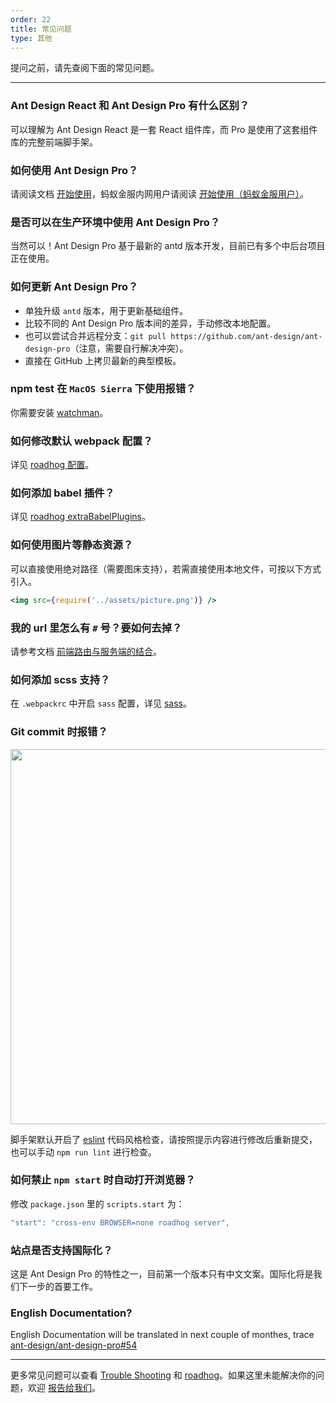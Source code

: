 ```yaml
---
order: 22
title: 常见问题
type: 其他
---
```


提问之前，请先查阅下面的常见问题。

---

### Ant Design React 和 Ant Design Pro 有什么区别？

可以理解为 Ant Design React 是一套 React 组件库，而 Pro 是使用了这套组件库的完整前端脚手架。

### 如何使用 Ant Design Pro？

请阅读文档 [开始使用](/docs/getting-started)，蚂蚁金服内网用户请阅读 [开始使用（蚂蚁金服用户）](/docs/getting-start-inner)。

### 是否可以在生产环境中使用 Ant Design Pro？

当然可以！Ant Design Pro 基于最新的 antd 版本开发，目前已有多个中后台项目正在使用。

### 如何更新 Ant Design Pro？

- 单独升级 `antd` 版本，用于更新基础组件。
- 比较不同的 Ant Design Pro 版本间的差异，手动修改本地配置。
- 也可以尝试合并远程分支：`git pull https://github.com/ant-design/ant-design-pro`（注意，需要自行解决冲突）。
- 直接在 GitHub 上拷贝最新的典型模板。

### npm test 在 `MacOS Sierra` 下使用报错？

你需要安装 [watchman](https://github.com/facebookincubator/create-react-app/blob/master/packages/react-scripts/template/README.md#npm-test-hangs-on-macos-sierra)。

### 如何修改默认 webpack 配置？

详见 [roadhog 配置](https://github.com/sorrycc/roadhog#%E9%85%8D%E7%BD%AE)。

### 如何添加 babel 插件？

详见 [roadhog extraBabelPlugins](https://github.com/sorrycc/roadhog#extrababelplugins)。

### 如何使用图片等静态资源？

可以直接使用绝对路径（需要图床支持），若需直接使用本地文件，可按以下方式引入。

```jsx
<img src={require('../assets/picture.png')} />
```

### 我的 url 里怎么有 `#` 号？要如何去掉？

请参考文档 [前端路由与服务端的结合](/docs/deploy#前端路由与服务端的结合)。

### 如何添加 scss 支持？

在 `.webpackrc` 中开启 `sass` 配置，详见 [sass](https://github.com/sorrycc/roadhog#sass)。

### Git commit 时报错？

<img src="https://gw.alipayobjects.com/zos/rmsportal/KkPUhMMpGtEdhSGfxxKz.png" width="600" />

脚手架默认开启了 [eslint](http://eslint.org/) 代码风格检查，请按照提示内容进行修改后重新提交，也可以手动 `npm run lint` 进行检查。

### 如何禁止 `npm start` 时自动打开浏览器？

修改 `package.json` 里的 `scripts.start` 为：

```js
"start": "cross-env BROWSER=none roadhog server",
```

### 站点是否支持国际化？

这是 Ant Design Pro 的特性之一，目前第一个版本只有中文文案。国际化将是我们下一步的首要工作。

### English Documentation?

English Documentation will be translated in next couple of monthes, trace [ant-design/ant-design-pro#54](https://github.com/ant-design/ant-design-pro/issues/54#issuecomment-340804479)

---

更多常见问题可以查看 [Trouble Shooting](https://github.com/facebookincubator/create-react-app/blob/master/packages/react-scripts/template/README.md#troubleshooting) 和 [roadhog](https://github.com/sorrycc/roadhog)。如果这里未能解决你的问题，欢迎 [报告给我们](https://github.com/ant-design/ant-design-pro/issues)。
